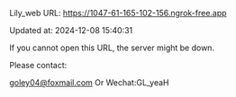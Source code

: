 Lily_web URL: https://1047-61-165-102-156.ngrok-free.app

Updated at: 2024-12-08 15:40:31

If you cannot open this URL, the server might be down.

Please contact: 

goley04@foxmail.com Or Wechat:GL_yeaH
